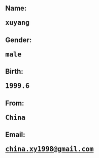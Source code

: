 Name:<pre>xuyang
-
Gender:<pre>male
-
Birth:<pre>1999.6
-
From:<pre>China
-
Email:<pre>china.xy1998@gmail.com
-














<!---
Chinese-xuyang/Chinese-xuyang is a ✨ special ✨ repository because its `README.md` (this file) appears on your GitHub profile.
You can click the Preview link to take a look at your changes.
--->
